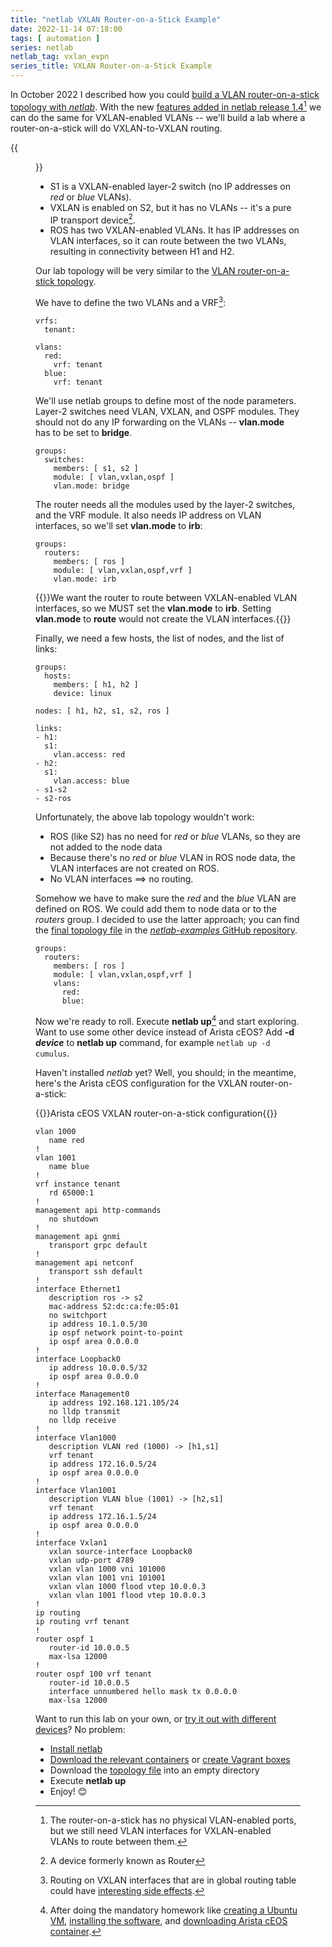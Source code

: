 ```yaml
---
title: "netlab VXLAN Router-on-a-Stick Example"
date: 2022-11-14 07:18:00
tags: [ automation ]
series: netlab
netlab_tag: vxlan_evpn
series_title: VXLAN Router-on-a-Stick Example
---
```

In October 2022 I described how you could [build a VLAN router-on-a-stick topology with _netlab_](/2022/10/netlab-router-stick.html). With the new [features added in netlab release 1.4](/2022/11/netlab-release-1-4-0.html)[^VLI] we can do the same for VXLAN-enabled VLANs -- we'll build a lab where a router-on-a-stick will do VXLAN-to-VXLAN routing.

{{<figure src="/2022/11/netlab-vxlan-router-stick.png" caption="Lab topology">}}
<!--more-->

* S1 is a VXLAN-enabled layer-2 switch (no IP addresses on *red* or *blue* VLANs).
* VXLAN is enabled on S2, but it has no VLANs -- it's a pure IP transport device[^RTR].
* ROS has two VXLAN-enabled VLANs. It has IP addresses on VLAN interfaces, so it can route between the two VLANs, resulting in connectivity between H1 and H2.

[^VLI]: The router-on-a-stick has no physical VLAN-enabled ports, but we still need VLAN interfaces for VXLAN-enabled VLANs to route between them.

[^RTR]: A device formerly known as Router

Our lab topology will be very similar to the [VLAN router-on-a-stick topology](https://github.com/ipspace/netlab-examples/blob/master/VLAN/vlan-router-on-a-stick/topology.yml).

We have to define the two VLANs and a VRF[^RL]:

```
vrfs:
  tenant:

vlans:
  red:
    vrf: tenant
  blue:
    vrf: tenant
```

[^RL]: Routing on VXLAN interfaces that are in global routing table could have [interesting side effects](/2022/10/use-vrf-for-vxlan-vlans.html).

We'll use netlab groups to define most of the node parameters. Layer-2 switches need VLAN, VXLAN, and OSPF modules. They should not do any IP forwarding on the VLANs -- **vlan.mode** has to be set to **bridge**.

```
groups:
  switches:
    members: [ s1, s2 ]
    module: [ vlan,vxlan,ospf ]
    vlan.mode: bridge
```

The router needs all the modules used by the layer-2 switches, and the VRF module. It also needs IP address on VLAN interfaces, so we'll set **vlan.mode** to **irb**:

```
groups:
  routers:
    members: [ ros ]
    module: [ vlan,vxlan,ospf,vrf ]
    vlan.mode: irb
```

{{<note warn>}}We want the router to route between VXLAN-enabled VLAN interfaces, so we MUST set the **vlan.mode** to **irb**. Setting **vlan.mode** to **route** would not create the VLAN interfaces.{{</note>}}

Finally, we need a few hosts, the list of nodes, and the list of links:

```
groups:
  hosts:
    members: [ h1, h2 ]
    device: linux

nodes: [ h1, h2, s1, s2, ros ]

links:
- h1:
  s1:
    vlan.access: red
- h2:
  s1:
    vlan.access: blue
- s1-s2
- s2-ros
```

Unfortunately, the above lab topology wouldn't work:

* ROS (like S2) has no need for *red* or *blue* VLANs, so they are not added to the node data
* Because there's no *red* or *blue* VLAN in ROS node data, the VLAN interfaces are not created on ROS.
* No VLAN interfaces ==> no routing.

Somehow we have to make sure the *red* and the *blue* VLAN are defined on ROS. We could add them to node data or to the *routers* group. I decided to use the latter approach; you can find the [final topology file](https://github.com/ipspace/netlab-examples/blob/master/VXLAN/vxlan-router-stick/topology.yml) in the [_netlab-examples_ GitHub repository](https://github.com/ipspace/netlab-examples/tree/master/VXLAN/vxlan-router-stick).

```
groups:
  routers:
    members: [ ros ]
    module: [ vlan,vxlan,ospf,vrf ]
    vlans:
      red:
      blue:
```

Now we're ready to roll. Execute **netlab up**[^HW] and start exploring. Want to use some other device instead of Arista cEOS? Add **-d _device_** to **netlab up** command, for example `netlab up -d cumulus`.

[^HW]: After doing the mandatory homework like [creating a Ubuntu VM](https://netsim-tools.readthedocs.io/en/latest/install/ubuntu-vm.html), [installing the software](https://netsim-tools.readthedocs.io/en/latest/labs/clab.html), and [downloading Arista cEOS container](https://netsim-tools.readthedocs.io/en/latest/labs/ceos.html).

Haven't installed *netlab* yet? Well, you should; in the meantime, here's the Arista cEOS configuration for the VXLAN router-on-a-stick:

{{<cc>}}Arista cEOS VXLAN router-on-a-stick configuration{{</cc>}}
```
vlan 1000
   name red
!
vlan 1001
   name blue
!
vrf instance tenant
   rd 65000:1
!
management api http-commands
   no shutdown
!
management api gnmi
   transport grpc default
!
management api netconf
   transport ssh default
!
interface Ethernet1
   description ros -> s2
   mac-address 52:dc:ca:fe:05:01
   no switchport
   ip address 10.1.0.5/30
   ip ospf network point-to-point
   ip ospf area 0.0.0.0
!
interface Loopback0
   ip address 10.0.0.5/32
   ip ospf area 0.0.0.0
!
interface Management0
   ip address 192.168.121.105/24
   no lldp transmit
   no lldp receive
!
interface Vlan1000
   description VLAN red (1000) -> [h1,s1]
   vrf tenant
   ip address 172.16.0.5/24
   ip ospf area 0.0.0.0
!
interface Vlan1001
   description VLAN blue (1001) -> [h2,s1]
   vrf tenant
   ip address 172.16.1.5/24
   ip ospf area 0.0.0.0
!
interface Vxlan1
   vxlan source-interface Loopback0
   vxlan udp-port 4789
   vxlan vlan 1000 vni 101000
   vxlan vlan 1001 vni 101001
   vxlan vlan 1000 flood vtep 10.0.0.3
   vxlan vlan 1001 flood vtep 10.0.0.3
!
ip routing
ip routing vrf tenant
!
router ospf 1
   router-id 10.0.0.5
   max-lsa 12000
!
router ospf 100 vrf tenant
   router-id 10.0.0.5
   interface unnumbered hello mask tx 0.0.0.0
   max-lsa 12000
```

Want to run this lab on your own, or [try it out with different devices](https://github.com/ipspace/netlab-examples/tree/master/VXLAN/vxlan-router-stick)? No problem:

* [Install netlab](https://netsim-tools.readthedocs.io/en/latest/install.html)
* [Download the relevant containers](https://netsim-tools.readthedocs.io/en/latest/labs/clab.html) or [create Vagrant boxes](https://netsim-tools.readthedocs.io/en/latest/labs/libvirt.html)
* Download the [topology file](https://github.com/ipspace/netlab-examples/blob/master/VXLAN/vxlan-router-stick/topology.yml) into an empty directory
* Execute **netlab up**
* Enjoy! 😊